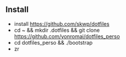 ## Install
* install https://github.com/skwp/dotfiles
* cd ~ && mkdir .dotfiles && git clone https://github.com/yonromai/dotfiles_perso
* cd dotfiles_perso && ./bootstrap
* zr

